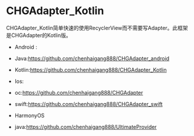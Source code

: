 # CHGAdapter_Kotlin

CHGAdapter_Kotlin简单快速的使用RecyclerView而不需要写Adapter。此框架是CHGAdapter的Kotlin版。
- Android : 
- Java:https://github.com/chenhaigang888/CHGAdapter_android 
- Kotlin:https://github.com/chenhaigang888/CHGAdapter_Kotlin

- Ios: 
- oc:https://github.com/chenhaigang888/CHGAdapter 
- swift:https://github.com/chenhaigang888/CHGAdapter_swift

- HarmonyOS
- java:https://github.com/chenhaigang888/UltimateProvider
